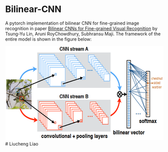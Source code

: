 # Bilinear-CNN
A pytorch implementation of bilinear CNN for fine-grained image recognition in paper [Bilinear CNNs for Fine-grained Visual
Recognition](https://arxiv.org/pdf/1504.07889.pdf) by Tsung-Yu Lin, Aruni RoyChowdhury, Subhransu Maji.
The framework of the entire model is shown in the figure below:

<div align=center><img src="framework.png" width="900" height="300"/></div>
# Liucheng Liao
